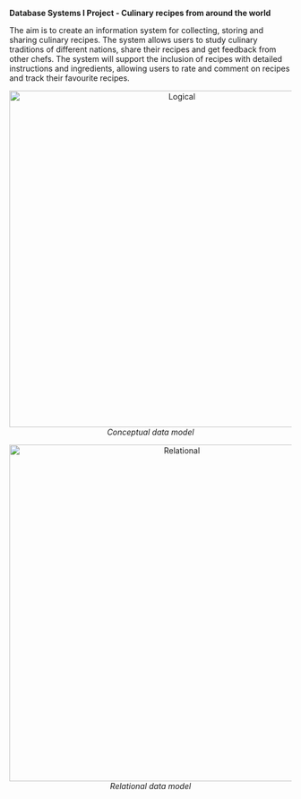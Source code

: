 **Database Systems I Project - Culinary recipes from around the world**

The aim is to create an information system for collecting, storing and sharing culinary recipes. The system allows users to study culinary traditions of different nations, share their recipes and get feedback from 
other chefs. The system will support the inclusion of recipes with detailed instructions and ingredients, allowing users to rate and comment on recipes and track their favourite recipes.

<p align="center">
  <img src="https://github.com/adzinka/RecipeDatabase/assets/55358203/edf9fe08-0711-466e-bdae-0a954161b93a" alt="Logical" width="600">
  <br>
  <em>Conceptual data model</em>
</p>

<p align="center">
  <img src="https://github.com/adzinka/RecipeDatabase/assets/55358203/fef6b36e-5628-4bd9-a712-dabd180b5ea1" alt="Relational" width="600">
  <br>
  <em>Relational data model</em>
</p>




